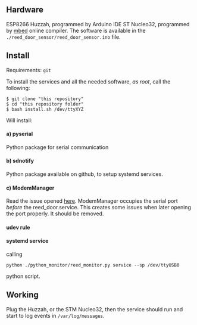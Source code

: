 ## Hardware
ESP8266 Huzzah, programmed by Arduino IDE
ST Nucleo32, programmed by [mbed](https://www.mbed.com/en/) online compiler.
The software is available in the `./reed_door_sensor/reed_door_sensor.ino` file.

## Install
Requirements: `git`

To install the services and all the needed software, *_as root_*, call the following:
```
$ git clone "this repository"
$ cd "this repository folder"
$ bash install.sh /dev/ttyXYZ
```

Will install:
#### a) pyserial
Python package for serial communication
#### b) sdnotify
Python package available on github, to setup systemd services.
#### c) ModemManager
Read the issue opened [here](https://bugs.launchpad.net/modemmanager/+bug/700261). ModemManager occupies the serial port *before* the reed_door.service. This creates some issues when later opening the port properly. It should be removed.
#### udev rule
#### systemd service 
calling
```
python ./python_monitor/reed_monitor.py service --sp /dev/ttyUSB0
```
python script.

## Working
Plug the Huzzah, or the STM Nucleo32, then the service should run and start to log events in `/var/log/messages`.